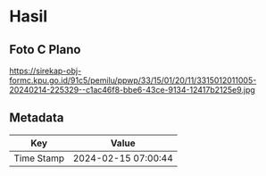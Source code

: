 # Hasil

## Foto C Plano

https://sirekap-obj-formc.kpu.go.id/91c5/pemilu/ppwp/33/15/01/20/11/3315012011005-20240214-225329--c1ac46f8-bbe6-43ce-9134-12417b2125e9.jpg


## Metadata

| Key        | Value               |
| ---------- | ------------------- |
| Time Stamp | 2024-02-15 07:00:44 |




